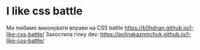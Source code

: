# I like css battle
 Ми любимо виконувати вправи на CSS battle
https://b0hdnan.github.io/I-like-css-battle/
Захостила гілку dev:
https://polinakazmirchuk.github.io/I-like-css-battle/
